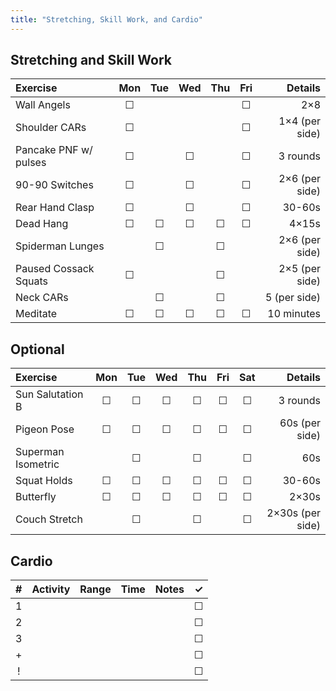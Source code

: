 ```yaml
---
title: "Stretching, Skill Work, and Cardio"
---
```


## Stretching and Skill Work

| Exercise                  | Mon | Tue | Wed | Thu | Fri | Details                   |
|:------------|:-:|:-:|:-:|:-:|:-:|----------:|
| Wall Angels               | ☐   |     |     |     | ☐   | 2×8                       |
| Shoulder CARs             | ☐   |     |     |     | ☐   | 1×4 (per side)            |
| Pancake PNF w/ pulses     | ☐   |     | ☐   |     | ☐   | 3 rounds                  |
| 90-90 Switches            | ☐   |     | ☐   |     | ☐   | 2×6 (per side)            |
| Rear Hand Clasp           | ☐   |     | ☐   |     | ☐   | 30-60s                    |
| Dead Hang                 | ☐   | ☐   | ☐   | ☐   | ☐   | 4×15s                     |
| Spiderman Lunges          |     | ☐   |     | ☐   |     | 2×6 (per side)            |
| Paused Cossack Squats     | ☐   |     |     | ☐   |     | 2×5 (per side)            |
| Neck CARs                 |     | ☐   |     | ☐   |     | 5 (per side)              |
| Meditate                  | ☐   | ☐   | ☐   | ☐   | ☐   | 10 minutes                |

## Optional

| Exercise                  | Mon | Tue | Wed | Thu | Fri | Sat | Details                   |
|:------------|:-:|:-:|:-:|:-:|:-:|:-:|----------:|
| Sun Salutation B          | ☐   | ☐   | ☐   | ☐   | ☐   | ☐   | 3 rounds                  |
| Pigeon Pose               | ☐   | ☐   | ☐   | ☐   | ☐   | ☐   | 60s (per side)            |
| Superman Isometric        |     | ☐   |     | ☐   |     | ☐   | 60s                       |
| Squat Holds               | ☐   | ☐   | ☐   | ☐   | ☐   | ☐   | 30-60s                    |
| Butterfly                 | ☐   | ☐   | ☐   | ☐   | ☐   | ☐   | 2×30s                     |
| Couch Stretch             |     | ☐   |     | ☐   |     | ☐   | 2×30s (per side)          |

## Cardio

| # | Activity      | Range | Time  | Notes                               | ✓ |
|:-:|:--------------|:------|:------|:------------------------------------|:-:|
| 1 |               |       |       |                                     | ☐ |
| 2 |               |       |       |                                     | ☐ |
| 3 |               |       |       |                                     | ☐ |
| + |               |       |       |                                     | ☐ |
| ! |               |       |       |                                     | ☐ |
